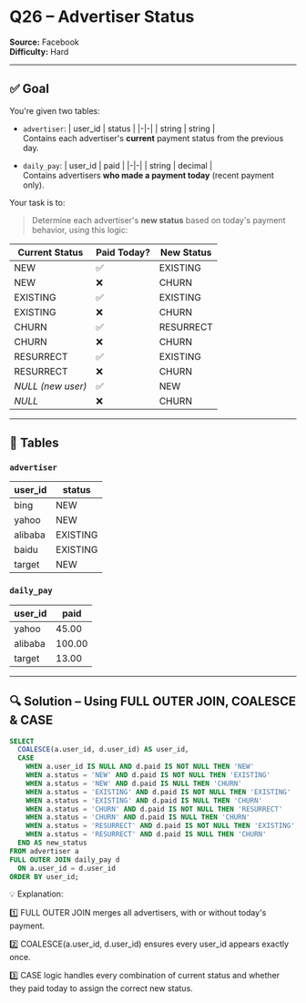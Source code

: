 # Q26 – Advertiser Status  
**Source:** Facebook  
**Difficulty:** Hard  

---

## ✅ Goal  
You're given two tables:

- `advertiser`:
  | user_id | status   |
  |-|-|
  | string  | string   |  
  Contains each advertiser's **current** payment status from the previous day.

- `daily_pay`:
  | user_id | paid   |
  |-|-|
  | string  | decimal |  
  Contains advertisers **who made a payment today** (recent payment only).

Your task is to:  
> Determine each advertiser's **new status** based on today's payment behavior, using this logic:

| Current Status | Paid Today? | New Status    |
|----------------|-------------|----------------|
| NEW            | ✅          | EXISTING      |
| NEW            | ❌          | CHURN         |
| EXISTING       | ✅          | EXISTING      |
| EXISTING       | ❌          | CHURN         |
| CHURN          | ✅          | RESURRECT     |
| CHURN          | ❌          | CHURN         |
| RESURRECT      | ✅          | EXISTING      |
| RESURRECT      | ❌          | CHURN         |
| _NULL (new user)_ | ✅      | NEW           |
| _NULL_         | ❌          | CHURN         |

---

## 🧾 Tables

### `advertiser`

| user_id | status     |
|---------|------------|
| bing    | NEW        |
| yahoo   | NEW        |
| alibaba | EXISTING   |
| baidu   | EXISTING   |
| target  | NEW        |

### `daily_pay`

| user_id | paid  |
|---------|-------|
| yahoo   | 45.00 |
| alibaba | 100.00|
| target  | 13.00 |

---

## 🔍 Solution – Using FULL OUTER JOIN, COALESCE & CASE

```sql
SELECT
  COALESCE(a.user_id, d.user_id) AS user_id,
  CASE
    WHEN a.user_id IS NULL AND d.paid IS NOT NULL THEN 'NEW'
    WHEN a.status = 'NEW' AND d.paid IS NOT NULL THEN 'EXISTING'
    WHEN a.status = 'NEW' AND d.paid IS NULL THEN 'CHURN'
    WHEN a.status = 'EXISTING' AND d.paid IS NOT NULL THEN 'EXISTING'
    WHEN a.status = 'EXISTING' AND d.paid IS NULL THEN 'CHURN'
    WHEN a.status = 'CHURN' AND d.paid IS NOT NULL THEN 'RESURRECT'
    WHEN a.status = 'CHURN' AND d.paid IS NULL THEN 'CHURN'
    WHEN a.status = 'RESURRECT' AND d.paid IS NOT NULL THEN 'EXISTING'
    WHEN a.status = 'RESURRECT' AND d.paid IS NULL THEN 'CHURN'
  END AS new_status
FROM advertiser a
FULL OUTER JOIN daily_pay d
  ON a.user_id = d.user_id
ORDER BY user_id;
```
💡 Explanation:

1️⃣ FULL OUTER JOIN merges all advertisers, with or without today's payment.

2️⃣ COALESCE(a.user_id, d.user_id) ensures every user_id appears exactly once.

3️⃣ CASE logic handles every combination of current status and whether they paid today to assign the correct new status.
